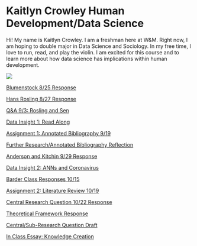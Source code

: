 # Kaitlyn Crowley Human Development/Data Science

Hi!  My name is Kaitlyn Crowley.  I am a freshman here at W&M.  Right now, I am hoping to double major in Data Science and Sociology.  In my free time, I love to run, read, and play the violin.  I am excited for this course and to learn more about how data science has implications within human development.

![](CrowleyImage.jpg)

[Blumenstock 8/25 Response](blumenstock.md)

[Hans Rosling 8/27 Response](hansrosling.md)

[Q&A 9/3: Rosling and Sen](rosling&senQ&A.md)

[Data Insight 1: Read Along](datainsight1.md)

[Assignment 1: Annotated Bibliography 9/19](annotatedbibliography.md)

[Further Research/Annotated Bibliography Reflection](further_research.md)

[Anderson and Kitchin 9/29 Response](anderson_and_kitchin.md)

[Data Insight 2: ANNs and Coronavirus](data_insight2.md)

[Barder Class Responses 10/15](barder_responses.md)

[Assignment 2: Literature Review 10/19](literature_review.md)

[Central Research Question 10/22 Response](crq_response.md)

[Theoretical Framework Response](theoretical_framework.md)

[Central/Sub-Research Question Draft](crqs.md)

[In Class Essay: Knowledge Creation](knowledge_creation.md)
